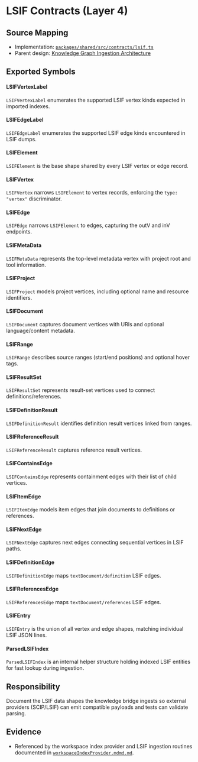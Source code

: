 # LSIF Contracts (Layer 4)

## Source Mapping
- Implementation: [`packages/shared/src/contracts/lsif.ts`](../../../packages/shared/src/contracts/lsif.ts)
- Parent design: [Knowledge Graph Ingestion Architecture](../../layer-3/knowledge-graph-ingestion.mdmd.md)

## Exported Symbols

#### LSIFVertexLabel
`LSIFVertexLabel` enumerates the supported LSIF vertex kinds expected in imported indexes.

#### LSIFEdgeLabel
`LSIFEdgeLabel` enumerates the supported LSIF edge kinds encountered in LSIF dumps.

#### LSIFElement
`LSIFElement` is the base shape shared by every LSIF vertex or edge record.

#### LSIFVertex
`LSIFVertex` narrows `LSIFElement` to vertex records, enforcing the `type: "vertex"` discriminator.

#### LSIFEdge
`LSIFEdge` narrows `LSIFElement` to edges, capturing the outV and inV endpoints.

#### LSIFMetaData
`LSIFMetaData` represents the top-level metadata vertex with project root and tool information.

#### LSIFProject
`LSIFProject` models project vertices, including optional name and resource identifiers.

#### LSIFDocument
`LSIFDocument` captures document vertices with URIs and optional language/content metadata.

#### LSIFRange
`LSIFRange` describes source ranges (start/end positions) and optional hover tags.

#### LSIFResultSet
`LSIFResultSet` represents result-set vertices used to connect definitions/references.

#### LSIFDefinitionResult
`LSIFDefinitionResult` identifies definition result vertices linked from ranges.

#### LSIFReferenceResult
`LSIFReferenceResult` captures reference result vertices.

#### LSIFContainsEdge
`LSIFContainsEdge` represents containment edges with their list of child vertices.

#### LSIFItemEdge
`LSIFItemEdge` models item edges that join documents to definitions or references.

#### LSIFNextEdge
`LSIFNextEdge` captures next edges connecting sequential vertices in LSIF paths.

#### LSIFDefinitionEdge
`LSIFDefinitionEdge` maps `textDocument/definition` LSIF edges.

#### LSIFReferencesEdge
`LSIFReferencesEdge` maps `textDocument/references` LSIF edges.

#### LSIFEntry
`LSIFEntry` is the union of all vertex and edge shapes, matching individual LSIF JSON lines.

#### ParsedLSIFIndex
`ParsedLSIFIndex` is an internal helper structure holding indexed LSIF entities for fast lookup during ingestion.

## Responsibility
Document the LSIF data shapes the knowledge bridge ingests so external providers (SCIP/LSIF) can emit compatible payloads and tests can validate parsing.

## Evidence
- Referenced by the workspace index provider and LSIF ingestion routines documented in [`workspaceIndexProvider.mdmd.md`](../knowledge-graph-ingestion/workspaceIndexProvider.mdmd.md).
